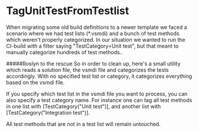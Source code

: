 # TagUnitTestFromTestlist
When migrating some old build definitions to a newer template we faced a scenario where we had test lists (*.vsmdi) and a bunch of test methods which weren't properly categorized. In our situation we wanted to run the CI-build with a filter saying "TestCategory=Unit test", but that meant to manually categorize hundreds of test methods..

#####Roslyn to the rescue
So in order to clean up, here's a small utility which reads a solution file, the vsmdi file and categorizes the tests accordingly. With no specified test list or category, it categorizes everything based on the vsmdi file. 

If you specify which test list in the vsmdi file you want to process, you can also specify a test category name. For instance one can tag all test methods in one list with [TestCategory("Unit test")], and another list with [TestCategory("Integration test")].

All test methods that are not in a test list will remain untouched.
